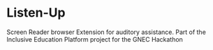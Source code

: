 # Listen-Up
Screen Reader browser Extension for auditory assistance. Part of the Inclusive Education Platform project for the GNEC Hackathon
